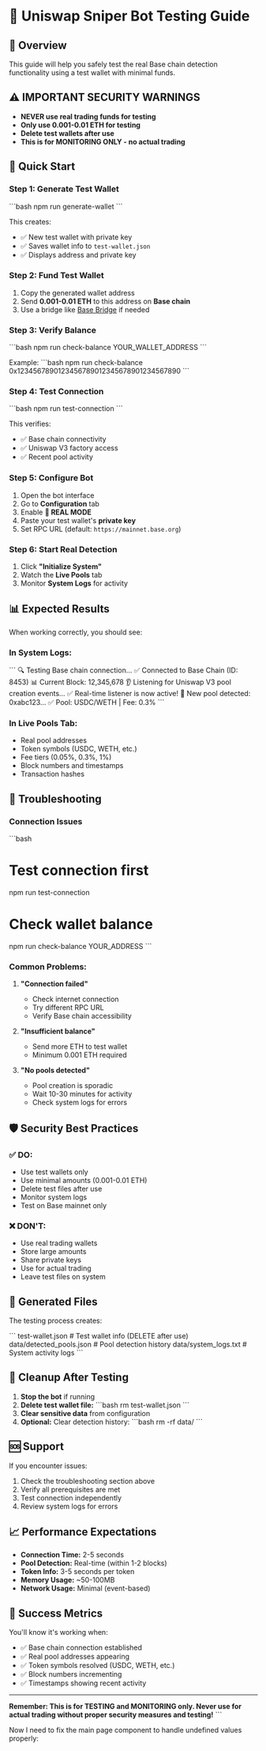 # 🧪 Uniswap Sniper Bot Testing Guide

## 🎯 Overview
This guide will help you safely test the real Base chain detection functionality using a test wallet with minimal funds.

## ⚠️ IMPORTANT SECURITY WARNINGS

- **NEVER use real trading funds for testing**
- **Only use 0.001-0.01 ETH for testing**
- **Delete test wallets after use**
- **This is for MONITORING ONLY - no actual trading**

## 🚀 Quick Start

### Step 1: Generate Test Wallet
\`\`\`bash
npm run generate-wallet
\`\`\`

This creates:
- ✅ New test wallet with private key
- ✅ Saves wallet info to `test-wallet.json`
- ✅ Displays address and private key

### Step 2: Fund Test Wallet
1. Copy the generated wallet address
2. Send **0.001-0.01 ETH** to this address on **Base chain**
3. Use a bridge like [Base Bridge](https://bridge.base.org) if needed

### Step 3: Verify Balance
\`\`\`bash
npm run check-balance YOUR_WALLET_ADDRESS
\`\`\`

Example:
\`\`\`bash
npm run check-balance 0x1234567890123456789012345678901234567890
\`\`\`

### Step 4: Test Connection
\`\`\`bash
npm run test-connection
\`\`\`

This verifies:
- ✅ Base chain connectivity
- ✅ Uniswap V3 factory access
- ✅ Recent pool activity

### Step 5: Configure Bot
1. Open the bot interface
2. Go to **Configuration** tab
3. Enable **🔴 REAL MODE**
4. Paste your test wallet's **private key**
5. Set RPC URL (default: `https://mainnet.base.org`)

### Step 6: Start Real Detection
1. Click **"Initialize System"**
2. Watch the **Live Pools** tab
3. Monitor **System Logs** for activity

## 📊 Expected Results

When working correctly, you should see:

### In System Logs:
\`\`\`
🔍 Testing Base chain connection...
✅ Connected to Base Chain (ID: 8453)
📊 Current Block: 12,345,678
👂 Listening for Uniswap V3 pool creation events...
✅ Real-time listener is now active!
🎯 New pool detected: 0xabc123...
✅ Pool: USDC/WETH | Fee: 0.3%
\`\`\`

### In Live Pools Tab:
- Real pool addresses
- Token symbols (USDC, WETH, etc.)
- Fee tiers (0.05%, 0.3%, 1%)
- Block numbers and timestamps
- Transaction hashes

## 🔧 Troubleshooting

### Connection Issues
\`\`\`bash
# Test connection first
npm run test-connection

# Check wallet balance
npm run check-balance YOUR_ADDRESS
\`\`\`

### Common Problems:

1. **"Connection failed"**
   - Check internet connection
   - Try different RPC URL
   - Verify Base chain accessibility

2. **"Insufficient balance"**
   - Send more ETH to test wallet
   - Minimum 0.001 ETH required

3. **"No pools detected"**
   - Pool creation is sporadic
   - Wait 10-30 minutes for activity
   - Check system logs for errors

## 🛡️ Security Best Practices

### ✅ DO:
- Use test wallets only
- Use minimal amounts (0.001-0.01 ETH)
- Delete test files after use
- Monitor system logs
- Test on Base mainnet only

### ❌ DON'T:
- Use real trading wallets
- Store large amounts
- Share private keys
- Use for actual trading
- Leave test files on system

## 📁 Generated Files

The testing process creates:

\`\`\`
test-wallet.json          # Test wallet info (DELETE after use)
data/detected_pools.json  # Pool detection history
data/system_logs.txt      # System activity logs
\`\`\`

## 🧹 Cleanup After Testing

1. **Stop the bot** if running
2. **Delete test wallet file:**
   \`\`\`bash
   rm test-wallet.json
   \`\`\`
3. **Clear sensitive data** from configuration
4. **Optional:** Clear detection history:
   \`\`\`bash
   rm -rf data/
   \`\`\`

## 🆘 Support

If you encounter issues:

1. Check the troubleshooting section above
2. Verify all prerequisites are met
3. Test connection independently
4. Review system logs for errors

## 📈 Performance Expectations

- **Connection Time:** 2-5 seconds
- **Pool Detection:** Real-time (within 1-2 blocks)
- **Token Info:** 3-5 seconds per token
- **Memory Usage:** ~50-100MB
- **Network Usage:** Minimal (event-based)

## 🎯 Success Metrics

You'll know it's working when:
- ✅ Base chain connection established
- ✅ Real pool addresses appearing
- ✅ Token symbols resolved (USDC, WETH, etc.)
- ✅ Block numbers incrementing
- ✅ Timestamps showing recent activity

---

**Remember: This is for TESTING and MONITORING only. Never use for actual trading without proper security measures and testing!**
\`\`\`

Now I need to fix the main page component to handle undefined values properly:

